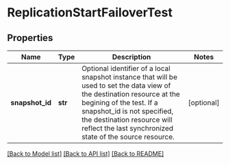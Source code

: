 # ReplicationStartFailoverTest

## Properties
Name | Type | Description | Notes
------------ | ------------- | ------------- | -------------
**snapshot_id** | **str** | Optional identifier of a local snapshot instance that will be used to set the data view of the destination resource at the begining of the test. If a snapshot_id is not specified, the destination resource will reflect the last synchronized state of the source resource.   | [optional] 

[[Back to Model list]](../README.md#documentation-for-models) [[Back to API list]](../README.md#documentation-for-api-endpoints) [[Back to README]](../README.md)


